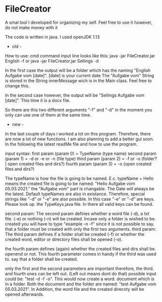 # FileCreator
A smal tool I developed for organizing my self. Feel free to use it however, do not make money with it

The code is written in java. I used openJDK 1.13 

- old -

How to use: 
cmd command input line looks like this:
java -jar FileCreator.jar English -f
or 
java -jar FileCreator.jar Sellings -d

In the first case the output will be a folder which has the naming "English Aufgabe vom [date]". [date] is your current date
The "Aufgabe vom" String is stored in the String innerMessage wich is in the Main class. Feel free to change this. 

In the second case however, the output will be "Sellings Aufgabe vom [date]". This time it is a docx file. 

So there are this two different arguments "-f" and "-d" in the moment you only can use one of them at the same time. 

- new -

In the last couple of days i worked a lot on this program. Therefore, there are now a lot of new functions. I am also planning to add a better gui soon. In the following
the latest readMe file and how to use the program. 


input syntax:
first param (param 0) = TypeName (type name)
second param (param 1) = -d or -e or -n (file type)
third param (param 2) = -f or -o (folder? | open created files and dirs?)
fourth param (param 3) = -o (open created files and dirs?)
 
The typeName is how the file is going to be named. E.c. typeName = Hello
means the created file is going to be named: "Hello Aufgabe vom 05.03.2021."
the "Aufgabe vom" part is changable. The Date will always be the latest.
Default typeNames are also in existance. Therefore, special strings like "-d"
or "-e" are also possible. In this case "-e" or "-d" are keys. Please look up.
the TypeKeys.java file. In there all valid keys can be found.
 
second param: The second param defines whether a word file (-d), a txt file.
(-e) or nothing (-n) will be created. Incase only a folder is wished to be.
created you will have to type "example -n -f" since it is not possible to say.
that a folder must be created with only the first two arguments.
third param: The third param defines if a folder shall be created (-f) or
whether the created word, editor or directory files shall be opened (-o).
 
the fourth param defines (again) whether the created files and dirs shall be.
openend or not. This fourth parameter comes in handy if the third was used to.
say that a folder shall be created.

only the first and the second parameters are important therefore, the third.
and fourth ones can be left out. (Left out means dont do that)
possible input could be: "test -d -f -o". This would now create a word.
document which is in a folder. Both the document and the folder are named:
"test Aufgabe vom 05.03.2021". In Addition, the word file and the created
direcoty will be opened afterwards.


